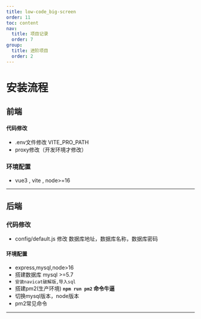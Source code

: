 ```yaml
---
title: low-code_big-screen
order: 11
toc: content
nav:
  title: 项目记录
  order: 7
group: 
  title: 进阶项目
  order: 2
---
```



# 安装流程

## 前端

   #### 代码修改
   * .env文件修改 VITE_PRO_PATH
   * proxy修改（开发环境才修改）
   <!-- * 登录密码修改为 123123 -->

   ### 环境配置
   * vue3 , vite , node>=16

----

## 后端

   ### 代码修改
   * config/default.js 修改 数据库地址，数据库名称，数据库密码

   #### 环境配置
   * express,mysql,node>16
   * 搭建数据库 mysql >=5.7 
   * `安装navicat破解版,导入sql`  
   * 搭建pm2(生产环境)  **`npm run pm2` 命令牛逼**
   * 切换mysql版本，node版本
   * pm2常见命令

----
